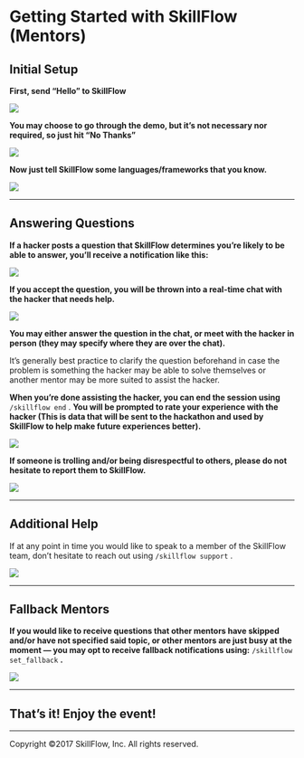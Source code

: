 # Getting Started with SkillFlow (Mentors)

## Initial Setup

**First, send “Hello” to SkillFlow**

![](https://d2mxuefqeaa7sj.cloudfront.net/s_214A13FCF07B0324EE0B806A20E96AEE29ACC565C1AFA42BBDA587ABCEFFE0DA_1491849140926_Screen+Shot+2017-04-10+at+11.32.04+AM.png)


**You may choose to go through the demo, but it’s not necessary nor required, so just hit “No Thanks”**

![](https://d2mxuefqeaa7sj.cloudfront.net/s_214A13FCF07B0324EE0B806A20E96AEE29ACC565C1AFA42BBDA587ABCEFFE0DA_1491850182322_Screen+Shot+2017-04-10+at+11.49.26+AM.png)


**Now just tell SkillFlow some languages/frameworks that you know.**

![](https://d2mxuefqeaa7sj.cloudfront.net/s_214A13FCF07B0324EE0B806A20E96AEE29ACC565C1AFA42BBDA587ABCEFFE0DA_1491850523155_Screen+Shot+2017-04-10+at+11.55.06+AM.png)

----------
## Answering Questions

**If a hacker posts a question that SkillFlow determines you’re likely to be able to answer, you’ll receive a notification like this:**

![](https://d2mxuefqeaa7sj.cloudfront.net/s_214A13FCF07B0324EE0B806A20E96AEE29ACC565C1AFA42BBDA587ABCEFFE0DA_1491850873947_Screen+Shot+2017-04-10+at+11.59.03+AM.png)


**If you accept the question, you will be thrown into a real-time chat with the hacker that needs help.**

![](https://d2mxuefqeaa7sj.cloudfront.net/s_214A13FCF07B0324EE0B806A20E96AEE29ACC565C1AFA42BBDA587ABCEFFE0DA_1491850947598_Screen+Shot+2017-04-10+at+11.56.07+AM.png)


**You may either answer the question in the chat, or meet with the hacker in person (they may specify where they are over the chat).**

It’s generally best practice to clarify the question beforehand in case the problem is something the hacker may be able to solve themselves or another mentor may be more suited to assist the hacker.

**When you’re done assisting the hacker, you can end the session using** `/skillflow end` .
**You will be prompted to rate your experience with the hacker (This is data that will be sent to the hackathon and used by SkillFlow to help make future experiences better).** 


![](https://d2mxuefqeaa7sj.cloudfront.net/s_214A13FCF07B0324EE0B806A20E96AEE29ACC565C1AFA42BBDA587ABCEFFE0DA_1491851699870_Screen+Shot+2017-04-10+at+12.14.30+PM.png)


**If someone is trolling and/or being disrespectful to others, please do not hesitate to report them to SkillFlow.**

![](https://d2mxuefqeaa7sj.cloudfront.net/s_214A13FCF07B0324EE0B806A20E96AEE29ACC565C1AFA42BBDA587ABCEFFE0DA_1491851730608_Screen+Shot+2017-04-10+at+12.15.09+PM.png)

----------
## Additional Help

If at any point in time you would like to speak to a member of the SkillFlow team, don’t hesitate to reach out using `/skillflow support` .

![](https://d2mxuefqeaa7sj.cloudfront.net/s_214A13FCF07B0324EE0B806A20E96AEE29ACC565C1AFA42BBDA587ABCEFFE0DA_1491852159029_Screen+Shot+2017-04-10+at+12.22.03+PM.png)

----------
## Fallback Mentors

**If you would like to receive questions that other mentors have skipped and/or have not specified said topic, or other mentors are just busy at the moment — you may opt to receive fallback notifications using:** `/skillflow set_fallback` **.** 

![](https://d2mxuefqeaa7sj.cloudfront.net/s_214A13FCF07B0324EE0B806A20E96AEE29ACC565C1AFA42BBDA587ABCEFFE0DA_1491852425671_Screen+Shot+2017-04-10+at+12.26.47+PM.png)

----------
## That’s it! Enjoy the event!

-------
Copyright &copy;2017 SkillFlow, Inc. All rights reserved.
